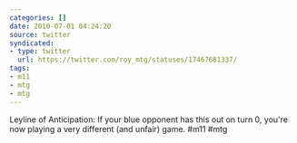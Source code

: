 ```yaml
---
categories: []
date: 2010-07-01 04:24:20
source: twitter
syndicated:
- type: twitter
  url: https://twitter.com/roy_mtg/statuses/17467681337/
tags:
- m11
- mtg
- mtg
---
```


Leyline of Anticipation: If your blue opponent has this out on turn 0, you're now playing a very different (and unfair) game. #m11 #mtg
